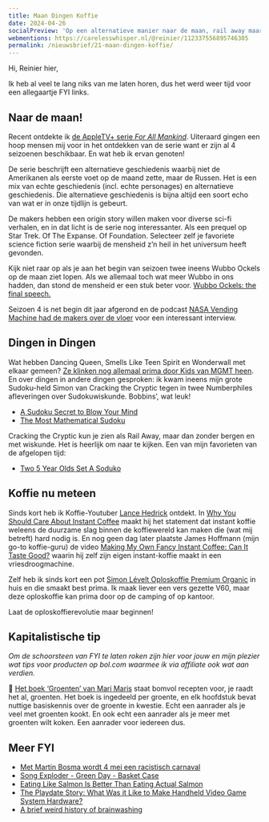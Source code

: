 ```yaml
---
title: Maan Dingen Koffie
date: 2024-04-26
socialPreview: 'Op een alternatieve manier naar de maan, rail away maar dan met wiskunde en koffie nu meteen!'
webmentions: https://carelesswhisper.nl/@reinier/112337556895746305
permalink: /nieuwsbrief/21-maan-dingen-koffie/
---
```


Hi, Reinier hier,

Ik heb al veel te lang niks van me laten horen, dus het werd weer tijd voor een allegaartje FYI links.

## Naar de maan!

Recent ontdekte ik [de AppleTV+ serie _For All Mankind_](https://tv.apple.com/us/show/for-all-mankind/umc.cmc.6wsi780sz5tdbqcf11k76mkp7). Uiteraard gingen een hoop mensen mij voor in het ontdekken van de serie want er zijn al 4 seizoenen beschikbaar. En wat heb ik ervan genoten!

De serie beschrijft een alternatieve geschiedenis waarbij niet de Amerikanen als eerste voet op de maand zette, maar de Russen. Het is een mix van echte geschiedenis (incl. echte personages) en alternatieve geschiedenis. Die alternatieve geschiedenis is bijna altijd een soort echo van wat er in onze tijdlijn is gebeurt.

De makers hebben een origin story willen maken voor diverse sci-fi verhalen, en in dat licht is de serie nog interessanter. Als een prequel op Star Trek. Of The Expanse. Of Foundation. Selecteer zelf je favoriete science fiction serie waarbij de mensheid z’n heil in het universum heeft gevonden.

Kijk niet raar op als je aan het begin van seizoen twee ineens Wubbo Ockels op de maan ziet lopen. Als we allemaal toch wat meer Wubbo in ons hadden, dan stond de mensheid er een stuk beter voor. [Wubbo Ockels: the final speech.](https://www.youtube.com/watch?v=5V045-b7EAI)

Seizoen 4 is net begin dit jaar afgerond en de podcast [NASA Vending Machine had de makers over de vloer](https://www.theincomparable.com/nvm/31/) voor een interessant interview.

## Dingen in Dingen

Wat hebben Dancing Queen, Smells Like Teen Spirit en Wonderwall met elkaar gemeen? [Ze klinken nog allemaal prima door Kids van MGMT heen](https://www.youtube.com/watch?v=oll2JXenSho). En over dingen in andere dingen gesproken: ik kwam ineens mijn grote Sudoku-held Simon van Cracking the Cryptic tegen in twee Numberphiles afleveringen over Sudokuwiskunde. Bobbins’, wat leuk!

- [A Sudoku Secret to Blow Your Mind](https://www.youtube.com/watch?v=pezlnN4X52g)
- [The Most Mathematical Sudoku](https://www.youtube.com/watch?v=h8AulgkjyIc)

Cracking the Cryptic kun je zien als Rail Away, maar dan zonder bergen en met wiskunde. Het is heerlijk om naar te kijken. Een van mijn favorieten van de afgelopen tijd:

- [Two 5 Year Olds Set A Soduko](https://www.youtube.com/watch?v=O_QhIyedk8w)

## Koffie nu meteen

Sinds kort heb ik Koffie-Youtuber [Lance Hedrick](https://www.youtube.com/@LanceHedrick) ontdekt. In [Why You Should Care About Instant Coffee](https://www.youtube.com/watch?v=5-zOtDW4AWI) maakt hij het statement dat instant koffie weleens de duurzame slag binnen de koffiewereld kan maken die (wat mij betreft) hard nodig is. En nog geen dag later plaatste James Hoffmann (mijn go-to koffie-guru) de video [Making My Own Fancy Instant Coffee: Can It Taste Good?](https://www.youtube.com/watch?v=eRnonn7EhEc) waarin hij zelf zijn eigen instant-koffie maakt in een vriesdroogmachine. 

Zelf heb ik sinds kort een pot [Simon Lévelt Oploskoffie Premium Organic](https://www.simonlevelt.nl/oploskoffie-premium-organic-coffee-100g) in huis en die smaakt best prima. Ik maak liever een vers gezette V60, maar deze oploskoffie kan prima door op de camping of op kantoor.

Laat de oploskoffierevolutie maar beginnen!

## Kapitalistische tip

_Om de schoorsteen van FYI te laten roken zijn hier voor jouw en mijn plezier wat tips voor producten op bol.com waarmee ik via affiliate ook wat aan verdien._


📗 [Het boek ‘Groenten’ van Mari Maris](https://partner.bol.com/click/click?p=2&t=url&s=1066120&f=TXL&url=https%3A%2F%2Fwww.bol.com%2Fnl%2Fnl%2Fp%2Fgroenten%2F9300000042258505%2F&name=Groenten%2C%20Mari%20Maris) staat bomvol recepten voor, je raadt het al, groenten. Het boek is ingedeeld per groente, en elk hoofdstuk bevat nuttige basiskennis over de groente in kwestie. Echt een aanrader als je veel met groenten kookt. En ook echt een aanrader als je meer met groenten wilt koken. Een aanrader voor iedereen dus. 

## Meer FYI

- [Met Martin Bosma wordt 4 mei een racistisch carnaval](https://www.frontaalnaakt.nl/archives/met-martin-bosma-wordt-4-mei-een-racistisch-carnaval.html)
- [Song Exploder - Green Day - Basket Case](https://songexploder.net/green-day)
- [Eating Like Salmon Is Better Than Eating Actual Salmon](https://www.foodandwine.com/health-benefits-of-eating-wild-fish-8622761)
- [The Playdate Story: What Was it Like to Make Handheld Video Game System Hardware?](https://gdcvault.com/play/1034707/The-Playdate-Story-What-Was)
- [A brief weird history of brainwashing](https://www.technologyreview.com/2024/04/12/1090726/brainwashing-mind-control-history-operation-midnight-climax/)
